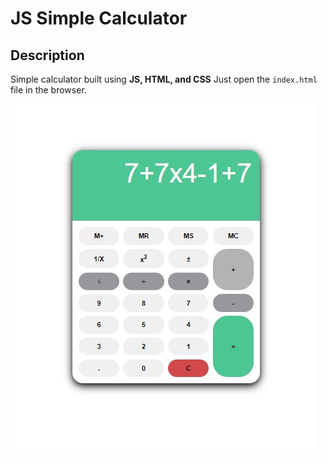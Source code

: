 # JS Simple Calculator

## Description

Simple calculator built using **JS, HTML, and CSS** Just open the `index.html` file in the browser.

![calculator](./snapshot.jpg)
